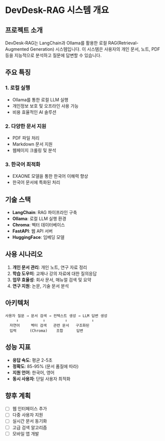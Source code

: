 # DevDesk-RAG 시스템 개요

## 프로젝트 소개

DevDesk-RAG는 LangChain과 Ollama를 활용한 로컬 RAG(Retrieval-Augmented Generation) 시스템입니다. 이 시스템은 사용자의 개인 문서, 노트, PDF 등을 지능적으로 분석하고 질문에 답변할 수 있습니다.

## 주요 특징

### 1. 로컬 실행
- Ollama를 통한 로컬 LLM 실행
- 개인정보 보호 및 오프라인 사용 가능
- 비용 효율적인 AI 솔루션

### 2. 다양한 문서 지원
- PDF 파일 처리
- Markdown 문서 지원
- 웹페이지 크롤링 및 분석

### 3. 한국어 최적화
- EXAONE 모델을 통한 한국어 이해력 향상
- 한국어 문서에 특화된 처리

## 기술 스택

- **LangChain**: RAG 파이프라인 구축
- **Ollama**: 로컬 LLM 실행 환경
- **Chroma**: 벡터 데이터베이스
- **FastAPI**: 웹 API 서버
- **HuggingFace**: 임베딩 모델

## 사용 시나리오

1. **개인 문서 관리**: 개인 노트, 연구 자료 정리
2. **학습 도우미**: 교재나 강의 자료에 대한 질의응답
3. **업무 효율성**: 회사 문서, 매뉴얼 검색 및 요약
4. **연구 지원**: 논문, 기술 문서 분석

## 아키텍처

```
사용자 질문 → 문서 검색 → 컨텍스트 생성 → LLM 답변 생성
     ↓           ↓         ↓           ↓
  자연어     벡터 검색   관련 문서   구조화된
  입력      (Chroma)    조합      답변
```

## 성능 지표

- **응답 속도**: 평균 2-5초
- **정확도**: 85-95% (문서 품질에 따라)
- **지원 언어**: 한국어, 영어
- **동시 사용자**: 단일 사용자 최적화

## 향후 계획

- [ ] 웹 인터페이스 추가
- [ ] 다중 사용자 지원
- [ ] 실시간 문서 동기화
- [ ] 고급 검색 알고리즘
- [ ] 모바일 앱 개발
